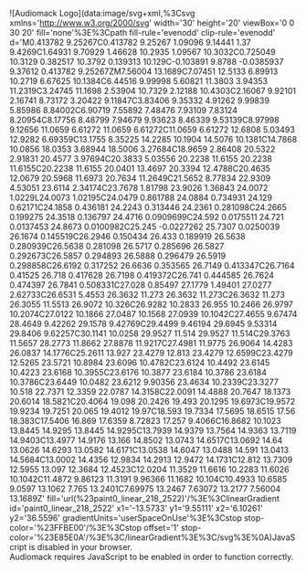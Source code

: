 ![Audiomack Logo](data:image/svg+xml,%3Csvg xmlns='http://www.w3.org/2000/svg' width='30' height='20' viewBox='0 0 30 20' fill='none'%3E%3Cpath fill-rule='evenodd' clip-rule='evenodd' d='M0.413782 9.25267C0.413782 9.25267 1.09096 9.14441 1.37 9.4269C1.64931 9.70929 1.46628 10.2935 1.09567 10.3032C0.725049 10.3129 0.382517 10.3792 0.139313 10.129C-0.103891 9.8788 -0.0385937 9.37612 0.413782 9.25267ZM7.56004 13.1689C7.07451 12.5133 6.89913 10.2719 6.67625 10.1384C6.44516 9.99998 5.60821 11.3803 3.94353 11.2319C3.24745 11.1698 2.53904 10.7329 2.12188 10.4303C2.16067 9.92101 2.16741 8.73172 3.20422 9.11847C3.83406 9.35332 4.91262 9.99839 5.85986 8.84002C6.90719 7.55892 7.48476 7.93109 7.83124 8.20954C8.17756 8.48799 7.94679 9.93623 8.46339 9.53139C8.97998 9.12656 11.0659 6.61272 11.0659 6.61272C11.0659 6.61272 12.6808 5.03493 12.9282 6.69359C13.1755 8.35225 14.2285 10.1904 14.5076 10.1381C14.7868 10.0856 18.0353 3.68944 18.5006 3.27684C18.9659 2.86408 20.5322 2.91831 20.4577 3.97694C20.3833 5.03556 20.2238 11.6155 20.2238 11.6155C20.2238 11.6155 20.0401 13.4697 20.3394 12.4788C20.4635 12.0679 20.5968 11.6973 20.7634 11.2649C21.5652 8.77834 22.9309 4.53051 23.6114 2.34174C23.7678 1.81798 23.9026 1.36843 24.0072 1.0229L24.0073 1.02195C24.0479 0.861788 24.0884 0.734931 24.129 0.62171C24.1858 0.436181 24.2243 0.313446 24.2361 0.281098C24.2665 0.199275 24.3518 0.136797 24.4716 0.0909699C24.592 0.0175511 24.721 0.0137453 24.8673 0.0100982C25.245 -0.0227262 25.7307 0.0250039 26.1674 0.145519C26.2946 0.150434 26.433 0.189919 26.5638 0.280939C26.5638 0.281098 26.5717 0.285696 26.5827 0.292673C26.5857 0.294893 26.5888 0.296479 26.5919 0.298858C26.6192 0.317252 26.6636 0.353565 26.7149 0.413347C26.7164 0.41525 26.718 0.417628 26.7198 0.419372C26.741 0.444585 26.7624 0.474397 26.7841 0.508331C27.028 0.85497 27.1779 1.49401 27.0277 2.62733C26.6531 5.4553 26.3632 11.273 26.3632 11.273C26.3632 11.273 26.3055 11.5513 26.9072 10.326C26.9282 10.2833 26.955 10.2466 26.9797 10.2074C27.0122 10.1866 27.0487 10.1568 27.0939 10.1042C27.4655 9.67474 28.4649 9.42262 29.1578 9.42769C29.4499 9.46194 29.6945 9.53314 29.8406 9.62257C30.1141 10.0258 29.9527 11.514 29.9527 11.514C29.3763 11.5657 28.2773 11.8662 27.8878 11.9217C27.4981 11.9775 26.9064 14.4283 26.0837 14.1776C25.2611 13.927 23.4279 12.813 23.4279 12.6599C23.4279 12.5265 23.5721 10.8984 23.6096 10.4782C23.6124 10.4492 23.6145 10.4223 23.6168 10.3955C23.6176 10.3877 23.6184 10.3786 23.6184 10.3786C23.6449 10.0482 23.6212 9.90356 23.4634 10.2339C23.3277 10.518 22.7371 12.3359 22.0787 14.3158C22.0091 14.4888 20.7647 18.1373 20.6014 18.5821C20.4064 19.098 20.2426 19.493 20.1295 19.6973C19.9572 19.9234 19.7251 20.065 19.4012 19.97C18.593 19.7334 17.5695 18.6515 17.56 18.383C17.5406 16.869 17.6359 8.72823 17.257 9.4066C16.8682 10.1023 13.8445 14.9295 13.8445 14.9295C13.7939 14.9379 13.7564 14.9363 13.7119 14.9403C13.4977 14.9176 13.166 14.8502 13.0743 14.6517C13.0692 14.64 13.0626 14.6293 13.0582 14.6171C13.0538 14.6047 13.0488 14.591 13.0413 14.5684C13.0002 14.4356 12.9834 14.2913 12.9472 14.1731C12.812 13.7309 12.5955 13.097 12.3684 12.4523C12.0204 11.3529 11.6616 10.2283 11.6026 10.1042C11.4872 9.86123 11.3191 9.96366 11.1682 10.104C10.4933 10.6585 9.0597 13.1062 7.765 13.2401C7.69975 13.2467 7.63072 13.2177 7.56004 13.1689Z' fill='url(%23paint0_linear_218_2522)'/%3E%3ClinearGradient id='paint0_linear_218_2522' x1='-13.5733' y1='9.55111' x2='6.10261' y2='36.5596' gradientUnits='userSpaceOnUse'%3E%3Cstop stop-color='%23FFBE00'/%3E%3Cstop offset='1' stop-color='%23E85E0A'/%3E%3C/linearGradient%3E%3C/svg%3E%0A)JavaScript is disabled in your browser.  
Audiomack requires JavaScript to be enabled in order to function correctly.